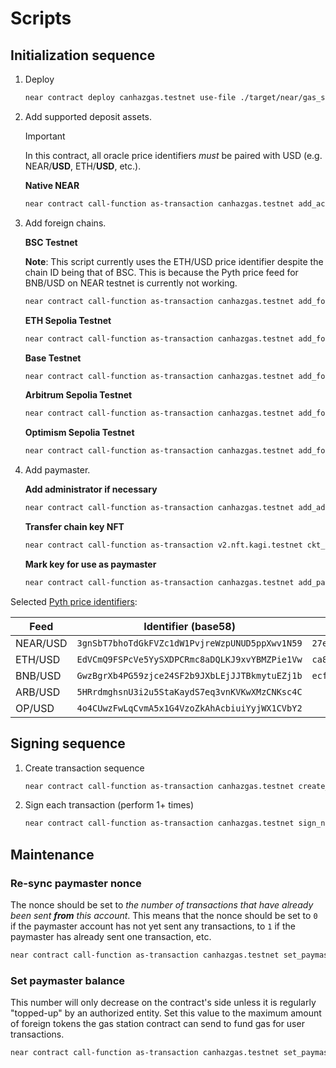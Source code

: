# Scripts

## Initialization sequence

1. Deploy

   ```sh
   near contract deploy canhazgas.testnet use-file ./target/near/gas_station/gas_station.wasm with-init-call new_debug json-args '{"oracle_id":"pyth-oracle.testnet","signer_contract_id":"v2.nft.kagi.testnet"}' prepaid-gas '100.0 Tgas' attached-deposit '0 NEAR' network-config testnet sign-with-legacy-keychain send
   ```

2. Add supported deposit assets.

   > [!IMPORTANT]
   > In this contract, all oracle price identifiers _must_ be paired with USD (e.g. NEAR/**USD**, ETH/**USD**, etc.).

   **Native NEAR**

   ```sh
   near contract call-function as-transaction canhazgas.testnet add_accepted_local_asset json-args '{"asset_id":"Native","decimals":24,"oracle_asset_id":"3gnSbT7bhoTdGkFVZc1dW1PvjreWzpUNUD5ppXwv1N59"}' prepaid-gas '100.0 Tgas' attached-deposit '0 NEAR' sign-as hatchet.testnet network-config testnet sign-with-legacy-keychain send
   ```

3. Add foreign chains.

   **BSC Testnet**

   **Note**: This script currently uses the ETH/USD price identifier despite the chain ID being that of BSC. This is because the Pyth price feed for BNB/USD on NEAR testnet is currently not working.

   ```sh
   near contract call-function as-transaction canhazgas.testnet add_foreign_chain json-args '{"chain_id":"97","oracle_asset_id":"EdVCmQ9FSPcVe5YySXDPCRmc8aDQLKJ9xvYBMZPie1Vw","transfer_gas":"21000","fee_rate":["120","100"],"decimals":18}' prepaid-gas '100.0 Tgas' attached-deposit '0 NEAR' sign-as canhazgas.testnet network-config testnet sign-with-legacy-keychain send
   ```

   **ETH Sepolia Testnet**

   ```sh
   near contract call-function as-transaction canhazgas.testnet add_foreign_chain json-args '{"chain_id":"11155111","oracle_asset_id":"EdVCmQ9FSPcVe5YySXDPCRmc8aDQLKJ9xvYBMZPie1Vw","transfer_gas":"21000","fee_rate":["120","100"],"decimals":18}' prepaid-gas '100.0 Tgas' attached-deposit '0 NEAR' sign-as canhazgas.testnet network-config testnet sign-with-legacy-keychain send
   ```

   **Base Testnet**

   ```sh
   near contract call-function as-transaction canhazgas.testnet add_foreign_chain json-args '{"chain_id":"84532","oracle_asset_id":"EdVCmQ9FSPcVe5YySXDPCRmc8aDQLKJ9xvYBMZPie1Vw","transfer_gas":"21000","fee_rate":["120","100"],"decimals":18}' prepaid-gas '100.0 Tgas' attached-deposit '0 NEAR' sign-as canhazgas.testnet network-config testnet sign-with-legacy-keychain send
   ```

   **Arbitrum Sepolia Testnet**

   ```sh
   near contract call-function as-transaction canhazgas.testnet add_foreign_chain json-args '{"chain_id":"421614","oracle_asset_id":"EdVCmQ9FSPcVe5YySXDPCRmc8aDQLKJ9xvYBMZPie1Vw","transfer_gas":"21000","fee_rate":["120","100"],"decimals":18}' prepaid-gas '100.0 Tgas' attached-deposit '0 NEAR' sign-as canhazgas.testnet network-config testnet sign-with-legacy-keychain send
   ```

   **Optimism Sepolia Testnet**

   ```sh
   near contract call-function as-transaction canhazgas.testnet add_foreign_chain json-args '{"chain_id":"11155420","oracle_asset_id":"EdVCmQ9FSPcVe5YySXDPCRmc8aDQLKJ9xvYBMZPie1Vw","transfer_gas":"21000","fee_rate":["120","100"],"decimals":18}' prepaid-gas '100.0 Tgas' attached-deposit '0 NEAR' sign-as canhazgas.testnet network-config testnet sign-with-legacy-keychain send
   ```

4. Add paymaster.

   **Add administrator if necessary**

   ```sh
   near contract call-function as-transaction canhazgas.testnet add_administrator json-args '{"account_id":"hatchet.testnet"}' prepaid-gas '100.0 Tgas' attached-deposit '0 NEAR' sign-as canhazgas.testnet network-config testnet sign-with-legacy-keychain send
   ```

   **Transfer chain key NFT**

   ```sh
   near contract call-function as-transaction v2.nft.kagi.testnet ckt_approve_call json-args '{"token_id":"1","account_id":"canhazgas.testnet","msg":"{\"is_paymaster\":true}"}' prepaid-gas '100.0 Tgas' attached-deposit '1 yoctoNEAR' sign-as hatchet.testnet network-config testnet sign-with-legacy-keychain send
   ```

   **Mark key for use as paymaster**

   ```sh
   near contract call-function as-transaction canhazgas.testnet add_paymaster json-args '{"chain_id":"97","balance":"100000000000000000000","nonce":0,"token_id":"1"}' prepaid-gas '100.0 Tgas' attached-deposit '0 NEAR' sign-as canhazgas.testnet network-config testnet sign-with-legacy-keychain send
   ```

Selected [Pyth price identifiers](https://pyth.network/price-feeds?cluster=pythtest-crosschain):

| Feed     | Identifier (base58)                            | Identifier (hex) |
| -------- | ---------------------------------------------- |-|
| NEAR/USD | `3gnSbT7bhoTdGkFVZc1dW1PvjreWzpUNUD5ppXwv1N59` | `27e867f0f4f61076456d1a73b14c7edc1cf5cef4f4d6193a33424288f11bd0f4` |
| ETH/USD  | `EdVCmQ9FSPcVe5YySXDPCRmc8aDQLKJ9xvYBMZPie1Vw` | `ca80ba6dc32e08d06f1aa886011eed1d77c77be9eb761cc10d72b7d0a2fd57a6` |
| BNB/USD  | `GwzBgrXb4PG59zjce24SF2b9JXbLEjJJTBkmytuEZj1b` | `ecf553770d9b10965f8fb64771e93f5690a182edc32be4a3236e0caaa6e0581a` |
| ARB/USD  | `5HRrdmghsnU3i2u5StaKaydS7eq3vnKVKwXMzCNKsc4C` | |
| OP/USD   | `4o4CUwzFwLqCvmA5x1G4VzoZkAhAcbiuiYyjWX1CVbY2` | |

## Signing sequence

1. Create transaction sequence

   ```sh
   near contract call-function as-transaction canhazgas.testnet create_transaction json-args '{"transaction_rlp_hex":"0xe7618222628204d28204d2825208940f0f0f0f0f0f0f0f0f0f0f0f0f0f0f0f0f0f0f0f8204d280c0","use_paymaster":true,"token_id":"0"}' prepaid-gas '100.0 Tgas' attached-deposit '0.5 NEAR' sign-as hatchet.testnet network-config testnet sign-with-legacy-keychain send
   ```

2. Sign each transaction (perform 1+ times)

   ```sh
   near contract call-function as-transaction canhazgas.testnet sign_next json-args '{"id":"0"}' prepaid-gas '300.0 Tgas' attached-deposit '0 NEAR' sign-as hatchet.testnet network-config testnet sign-with-legacy-keychain send
   ```

## Maintenance

### Re-sync paymaster nonce

The nonce should be set to _the number of transactions that have already been sent **from** this account_. This means that the nonce should be set to `0` if the paymaster account has not yet sent any transactions, to `1` if the paymaster has already sent one transaction, etc.

```sh
near contract call-function as-transaction canhazgas.testnet set_paymaster_nonce json-args '{"chain_id":"97","index":0,"nonce":16}' prepaid-gas '100.0 Tgas' attached-deposit '0 NEAR' sign-as canhazgas.testnet network-config testnet sign-with-legacy-keychain send
```

### Set paymaster balance

This number will only decrease on the contract's side unless it is regularly "topped-up" by an authorized entity. Set this value to the maximum amount of foreign tokens the gas station contract can send to fund gas for user transactions.

```sh
near contract call-function as-transaction canhazgas.testnet set_paymaster_balance json-args '{"chain_id":"97","index":0,"balance":"134800000000000000"}' prepaid-gas '100.0 Tgas' attached-deposit '0 NEAR' sign-as canhazgas.testnet network-config testnet sign-with-legacy-keychain send
```
